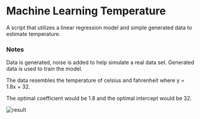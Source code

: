 # Machine Learning Temperature
A script that utilizes a linear regression model and simple generated data to estimate temperature.

### Notes
Data is generated, noise is added to help simulate a real data set. Generated data is used to train the model.

The data resembles the temperature of celsius and fahrenheit where y = 1.8x + 32.

The optimal coefficient would be 1.8 and the optimal intercept would be 32.

![result](https://alexsikorski.net/img/machine-learning-temperature/result.jpg)